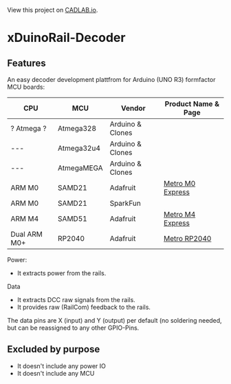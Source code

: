 View this project on [CADLAB.io](https://cadlab.io/project/27556). 

# xDuinoRail-Decoder

## Features
An easy decoder development plattfrom for Arduino (UNO R3) formfactor MCU boards:

| CPU | MCU | Vendor | Product Name & Page |
|--- | --- | --- | --- | 
| ? Atmega ? | Atmega328 | Arduino & Clones|
|--- | Atmega32u4 | Arduino & Clones |
|--- | AtmegaMEGA | Arduino & Clones |
| ARM M0 | SAMD21 | Adafruit | [Metro M0 Express](https://www.adafruit.com/product/3505) | 
| ARM M0 | SAMD21 | SparkFun |
| ARM M4 | SAMD51 | Adafruit | [Metro M4 Express](https://www.adafruit.com/product/4000) | 
| Dual ARM M0+ | RP2040 | Adafruit | [Metro RP2040](https://www.adafruit.com/product/5786) | 


Power:
- It extracts power from the rails.

Data
- It extracts DCC raw signals  from the rails.
- It provides raw (RailCom) feedback to the rails.

The data pins are X (input) and Y (output) per default (no soldering needed, but can be reassigned to any other GPIO-Pins.

## Excluded by purpose
- It doesn't include any power IO
- It doesn't include any MCU

